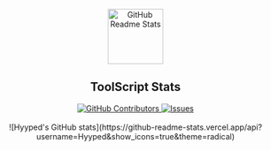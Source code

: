 <p align="center">
 <img width="100px" src="https://res.cloudinary.com/anuraghazra/image/upload/v1594908242/logo_ccswme.svg" align="center" alt="GitHub Readme Stats" />
 <h2 align="center">ToolScript Stats</h2>
</p>
  <p align="center">
    <a href="https://github.com/anuraghazra/github-readme-stats/graphs/contributors">
      <img alt="GitHub Contributors" src="https://img.shields.io/github/contributors/Hyyped/toolscript" />
    </a>
    <a href="https://github.com/anuraghazra/github-readme-stats/issues">
      <img alt="Issues" src="https://img.shields.io/github/issues/Hyyped/toolscript?color=0088ff" />
    </a>
    <br />
    <br />
    ![Hyyped's GitHub stats](https://github-readme-stats.vercel.app/api?username=Hyyped&show_icons=true&theme=radical)
  </p>
